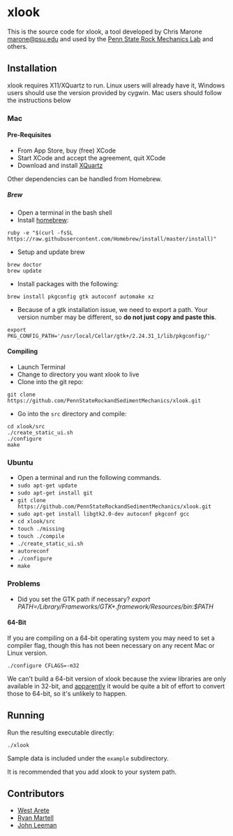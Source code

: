 # xlook

This is the source code for xlook, a tool developed by Chris Marone
<marone@psu.edu> and used by the [Penn State Rock Mechanics
Lab](http://rockmechanics.psu.edu) and others.

## Installation
xlook requires X11/XQuartz to run. Linux users will already have it, Windows
users should use the version provided by cygwin. Mac users should follow the
instructions below

### Mac

#### Pre-Requisites

- From App Store, buy (free) XCode
- Start XCode and accept the agreement, quit XCode
- Download and install [XQuartz](http://xquartz.macosforge.org/landing/)

Other dependencies can be handled from Homebrew.

##### Brew
- Open a terminal in the bash shell
- Install [homebrew](http://brew.sh):
```
ruby -e "$(curl -fsSL https://raw.githubusercontent.com/Homebrew/install/master/install)"
```
- Setup and update brew

```
brew doctor
brew update
```

- Install packages with the following:

```
brew install pkgconfig gtk autoconf automake xz
```
- Because of a gtk installation issue, we need to export a path. Your version
  number may be different, so **do not just copy and paste this**.

```
export PKG_CONFIG_PATH='/usr/local/Cellar/gtk+/2.24.31_1/lib/pkgconfig/'
```

#### Compiling
- Launch Terminal
- Change to directory you want xlook to live
- Clone into the git repo:

```
git clone https://github.com/PennStateRockandSedimentMechanics/xlook.git
```

- Go into the `src` directory and compile:

```
cd xlook/src
./create_static_ui.sh
./configure
make
```

### Ubuntu
- Open a terminal and run the following commands.
- `sudo apt-get update`
- `sudo apt-get install git`
- `git clone https://github.com/PennStateRockandSedimentMechanics/xlook.git`
- `sudo apt-get install libgtk2.0-dev autoconf pkgconf gcc`
- `cd xlook/src`
- `touch ./missing`
- `touch ./compile`
- `./create_static_ui.sh`
- `autoreconf`
- `./configure`
- `make`

### Problems
- Did you set the GTK path if necessary? *export PATH=/Library/Frameworks/GTK+.framework/Resources/bin:$PATH*

#### 64-Bit

If you are compiling on a 64-bit operating system you may need to set a compiler
flag, though this has not been necessary on any recent Mac or Linux version.

```
./configure CFLAGS=-m32
```

We can't build a 64-bit version of xlook because the xview libraries are only
available in 32-bit, and
[apparently](http://www.physionet.org/physiotools/xview/#64-bit) it would be
quite a bit of effort to convert those to 64-bit, so it's unlikely to happen.

## Running

Run the resulting executable directly:

```
./xlook
```

Sample data is included under the `example` subdirectory.

It is recommended that you add xlook to your system path.

## Contributors
- [West Arete](http://westarete.com/)
- [Ryan Martell](http://www.martellventures.com)
- [John Leeman](http://www.johnrleeman.com)
